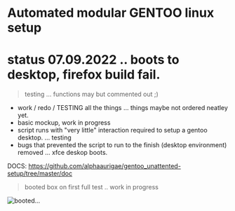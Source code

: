 # Automated modular GENTOO linux setup


# status 07.09.2022 .. boots to desktop, firefox build fail.

> testing ... functions may but commented out ;)
- work / redo / TESTING all the things ... things maybe not ordered neatley yet.
- basic mockup, work in progress
- script runs with "very little" interaction required to setup a gentoo desktop. ... testing
- bugs that prevented the script to run to the finish (desktop environment) removed ... xfce deskop boots.


DOCS: https://github.com/alphaaurigae/gentoo_unattented-setup/tree/master/doc

> <p>booted box on first full test .. work in progress</p>
![<p>booted...</p> ](img/screenshots/virtual_machine/virtualbox/virtualbox/Screenshot_2022-09-08_03-35-14.png)
